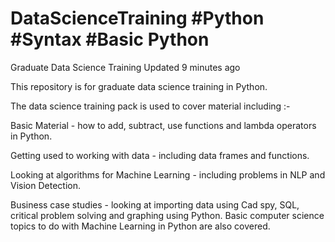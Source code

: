 # DataScienceTraining #Python #Syntax #Basic Python

Graduate Data Science Training  Updated 9 minutes ago 

This repository is for graduate data science training in Python.  

The data science training pack is used to cover material including :-  

Basic Material - how to add, subtract, use functions and lambda operators in Python. 

Getting used to working with data - including data frames and functions. 

Looking at algorithms for Machine Learning - including problems in NLP and Vision Detection. 

Business case studies - looking at importing data using Cad spy, SQL, critical problem solving and graphing using Python. Basic computer science topics to do with Machine Learning in Python are also covered.
